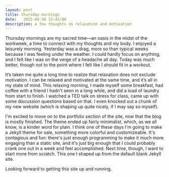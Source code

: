 ```yaml
---
layout: post
title: thursday mornings
date:   2015-04-30 12:43:00
description: a few thoughts on relaxation and motivation
---
```


Thursday mornings are my sacred time—an oasis in the midst of the workweek, a time to connect with my thoughts and my body. I enjoyed a leisurely morning. Yesterday was a drag, more so than typical weeks because I was feeling under the weather. I could hardly focus on anything, and I felt like I was on the verge of a headache all day. Today was much better, though not to the point where I felt like I should fit in a workout. 

It’s taken me quite a long time to realize that relaxation does not exclude motivation. I can be relaxed and motivated at the same time, and it’s all in my state of mind. This relaxing morning, I made myself some breakfast, had coffee with a friend I hadn’t seen in a long while, and did a load of laundry from start to finish. I watched a TED talk on stress for class, came up with some discussion questions based on that. I even knocked out a chunk of my new website (which is shaping up quite nicely, if I may say so myself).   

I'm excited to move on to the portfolio section of the site, now that the blog is mostly finished. The theme ended up fairly minimalist, which, as we all know, is a kinder word for plain. I think one of these days I'm going to make a Jekyll theme for sale, something more colorful and customizeable. It's contagious and fun: there's just enough programming to make it much more engaging than a static site, and it's just big enough that I could probably crank one out in a week and feel accomplished. Next time, though, I want to start more from scratch. This one I shaped up from the default blank Jekyll site. 

Looking forward to getting this site up and running. 
